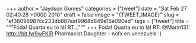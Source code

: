 
+++
author = "Jaydson Gomes"
categories = ["tweet"]
date = "Sat Feb 27 02:40:28 +0000 2010"
draft = false
image = "{TWEET_IMAGE}"
slug = "ef36096987cc233db887aaf9968d849e16e090ed"
tags = ["tweet"]
title = """Foda! Quarta eu to lá! RT..."""
+++
Foda! Quarta eu to lá! RT: @Marin131: http://bit.ly/9wFKiR Pharmacist Daughter - nofx en venezuela :)

